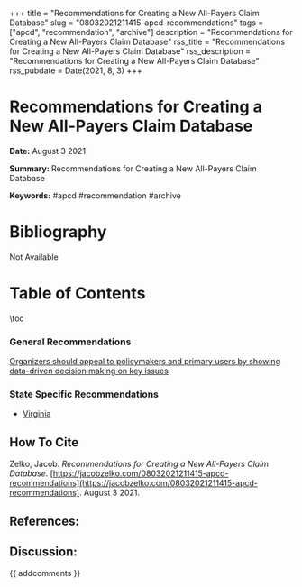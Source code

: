 +++
title = "Recommendations for Creating a New All-Payers Claim Database"
slug = "08032021211415-apcd-recommendations"
tags = ["apcd", "recommendation", "archive"]
description = "Recommendations for Creating a New All-Payers Claim Database"
rss_title = "Recommendations for Creating a New All-Payers Claim Database"
rss_description = "Recommendations for Creating a New All-Payers Claim Database"
rss_pubdate = Date(2021, 8, 3)
+++



Recommendations for Creating a New All-Payers Claim Database
=========

**Date:** August 3 2021

**Summary:** Recommendations for Creating a New All-Payers Claim Database

**Keywords:** #apcd #recommendation #archive

Bibliography
==========

Not Available

Table of Contents
=========

\toc

### General Recommendations

[Organizers should appeal to policymakers and primary users by showing data-driven decision making on key issues](/08032021205910-establish-apcd.md)

### State Specific Recommendations

  * [Virginia](/08032021211753-virginia-apcd.md)
## How To Cite

 Zelko, Jacob. _Recommendations for Creating a New All-Payers Claim Database_. [https://jacobzelko.com/08032021211415-apcd-recommendations](https://jacobzelko.com/08032021211415-apcd-recommendations). August 3 2021.
## References:
## Discussion: 

{{ addcomments }}
